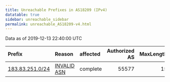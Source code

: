 ```yaml
---
title: Unreachable Prefixes in AS18209 (IPv4)
datatable: true
sidebar: unreachable_sidebar
permalink: unreachable_AS18209-v4.html
---
```


Data as of 2019-12-13 22:40:00 UTC


<div class="datatable-begin"></div>

| Prefix                                                   | Reason                                                                                                 | affected   |   Authorized AS |   MaxLength | Anchor                                       |   unreachable /24s |
|:---------------------------------------------------------|:-------------------------------------------------------------------------------------------------------|:-----------|----------------:|------------:|:---------------------------------------------|-------------------:|
| [183.83.251.0/24](https://stat.ripe.net/183.83.251.0/24) | [INVALID ASN](https://rpki-validator.ripe.net/announcement-preview?asn=AS18209&prefix=183.83.251.0/24) | complete   |           55577 |          15 | [APNIC](unreachable_APNIC_RPKI_Root-v4.html) |                  1 |

<div class="datatable-end"></div>